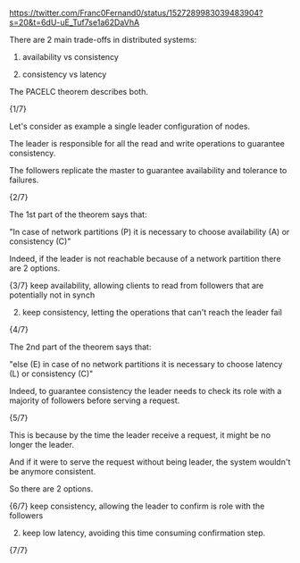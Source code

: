 https://twitter.com/Franc0Fernand0/status/1527289983039483904?s=20&t=6dU-uE_Tuf7se1a62DaVhA

There are 2 main trade-offs in distributed systems:

1. availability vs consistency

2. consistency vs latency

The PACELC theorem describes both.

{1/7}



Let's consider as example a single leader configuration of nodes.

The leader is responsible for all the read and write operations to guarantee consistency.

The followers replicate the master to guarantee availability and tolerance to failures.

{2/7}

The 1st part of the theorem says that:

"In case of network partitions (P) it is necessary to choose availability (A) or consistency (C)"

Indeed, if the leader is not reachable because of a network partition there are 2 options.

{3/7} keep availability, allowing clients to read from followers that are potentially not in synch

2. keep consistency, letting the operations that can't reach the leader fail

{4/7}

The 2nd part of the theorem says that:

"else (E) in case of no network partitions it is necessary to choose latency (L) or consistency (C)"

Indeed, to guarantee consistency the leader needs to check its role with a majority of followers before serving a request.

{5/7}

This is because by the time the leader receive a request, it might be no longer the leader.

And if it were to serve the request without being leader, the system wouldn't be anymore consistent.

So there are 2 options.

{6/7} keep consistency, allowing the leader to confirm is role with the followers

2. keep low latency, avoiding this time consuming confirmation step.

{7/7}
